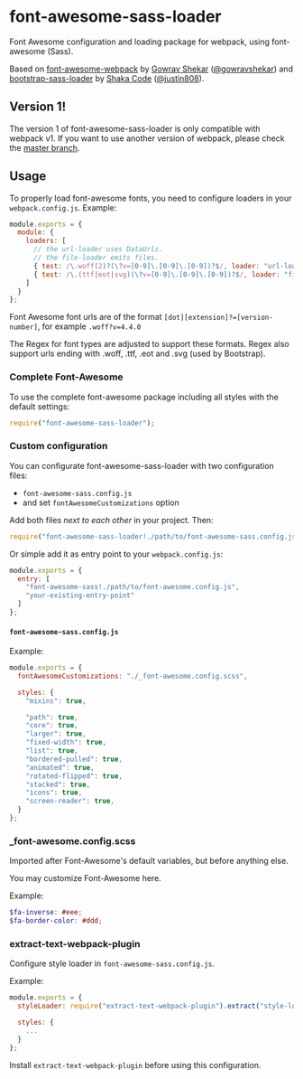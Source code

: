 font-awesome-sass-loader
========================

Font Awesome configuration and loading package for webpack, using font-awesome (Sass).

Based on [font-awesome-webpack](https://github.com/gowravshekar/font-awesome-webpack) by [Gowrav Shekar](https://github.com/gowravshekar) ([@gowravshekar](https://www.npmjs.com/~gowravshekar)) and [bootstrap-sass-loader](https://github.com/shakacode/bootstrap-sass-loader/) by [Shaka Code](https://github.com/shakacode) ([@justin808](https://www.npmjs.com/~justin808)).

Version 1!
----------

The version 1 of font-awesome-sass-loader is only compatible with webpack v1.
If you want to use another version of webpack, please check the [master branch](https://github.com/francisbesset/font-awesome-sass-loader).

Usage
-----

To properly load font-awesome fonts, you need to configure loaders in your `webpack.config.js`. Example:

``` javascript
module.exports = {
  module: {
    loaders: [
      // the url-loader uses DataUrls.
      // the file-loader emits files.
      { test: /\.woff(2)?(\?v=[0-9]\.[0-9]\.[0-9])?$/, loader: "url-loader?limit=10000&mimetype=application/font-woff" },
      { test: /\.(ttf|eot|svg)(\?v=[0-9]\.[0-9]\.[0-9])?$/, loader: "file-loader" }
    ]
  }
};
```

Font Awesome font urls are of the format `[dot][extension]?=[version-number]`, for example `.woff?v=4.4.0`

The Regex for font types are adjusted to support these formats. Regex also support urls ending with .woff, .ttf, .eot and .svg (used by Bootstrap).

### Complete Font-Awesome

To use the complete font-awesome package including all styles with the default settings:

``` javascript
require("font-awesome-sass-loader");
```

### Custom configuration

You can configurate font-awesome-sass-loader with two configuration files:

* `font-awesome-sass.config.js`
* and set `fontAwesomeCustomizations` option

Add both files *next to each other* in your project. Then:

``` javascript
require("font-awesome-sass-loader!./path/to/font-awesome-sass.config.js");
```

Or simple add it as entry point to your `webpack.config.js`:

``` javascript
module.exports = {
  entry: [
    "font-awesome-sass!./path/to/font-awesome.config.js",
    "your-existing-entry-point"
  ]
};
```

#### `font-awesome-sass.config.js`

Example:

``` javascript
module.exports = {
  fontAwesomeCustomizations: "./_font-awesome.config.scss",

  styles: {
    "mixins": true,

    "path": true,
    "core": true,
    "larger": true,
    "fixed-width": true,
    "list": true,
    "bordered-pulled": true,
    "animated": true,
    "rotated-flipped": true,
    "stacked": true,
    "icons": true,
    "screen-reader": true,
  }
};
```

### _font-awesome.config.scss

Imported after Font-Awesome's default variables, but before anything else.

You may customize Font-Awesome here.

Example:

``` scss
$fa-inverse: #eee;
$fa-border-color: #ddd;
```

### extract-text-webpack-plugin

Configure style loader in `font-awesome-sass.config.js`.

Example:

``` javascript
module.exports = {
  styleLoader: require("extract-text-webpack-plugin").extract("style-loader", "css-loader!sass-loader"),

  styles: {
    ...
  }
};
```

Install `extract-text-webpack-plugin` before using this configuration.
